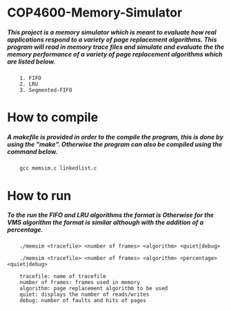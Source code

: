 # COP4600-Memory-Simulator


##### This project is a memory simulator which is meant to evaluate how real applications respond to a variety of page replacement algorithms. This program will read in memory trace files and simulate and evaluate the the memory performance of a variety of page replacement algorithms which are listed below.

```
    1. FIFO
    2. LRU
    3. Segmented-FIFO
```
# How to compile


##### A makefile is provided in order to the compile the program, this is done by using the "make". Otherwise the program can also be compiled using the command below.
```
    gcc memsim.c linkedlist.c
```

# How to run


##### To the run the FIFO and LRU algorithms the format is Otherwise for the VMS algorithm the format is similar although with the addition of a percentage.

```
    ./memsim <tracefile> <number of frames> <algorithm> <quiet|debug>

    ./memsim <tracefile> <number of frames> <algorithm> <percentage> <quiet|debug>

    tracefile: name of tracefile
    number of frames: frames used in memory
    algorithm: page replacement algorithm to be used
    quiet: displays the number of reads/writes
    debug: number of faults and hits of pages

```